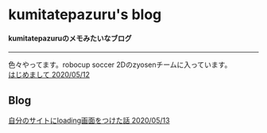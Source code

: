 # kumitatepazuru's blog
#### kumitatepazuruのメモみたいなブログ

------
色々やってます。robocup soccer 2Dのzyosenチームに入っています。
<br>
[はじめまして 2020/05/12](hi.md)

## Blog
[自分のサイトにloading画面をつけた話 2020/05/13](blog/loading.md)